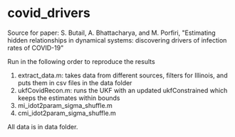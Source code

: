 # covid_drivers
Source for paper: S. Butail, A. Bhattacharya, and M. Porfiri, "Estimating hidden relationships in dynamical systems: discovering drivers of infection rates of COVID-19"

Run in the following order to reproduce the results
1. extract_data.m: takes data from different sources, filters for Illinois, and puts them in csv files in the data folder
2. ukfCovidRecon.m: runs the UKF with an updated ukfConstrained which keeps the estimates within bounds
3. mi_idot2param_sigma_shuffle.m
4. cmi_idot2param_sigma_shuffle.m

All data is in data folder. 
